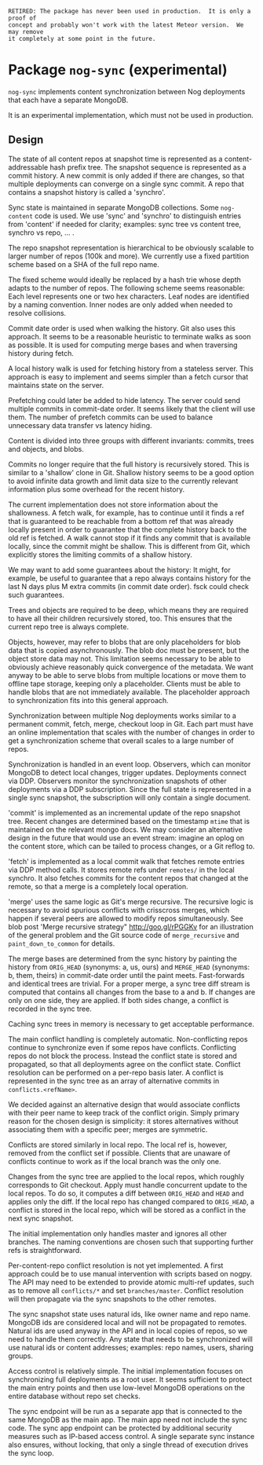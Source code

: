 ```{.bg-warning}
RETIRED: The package has never been used in production.  It is only a proof of
concept and probably won't work with the latest Meteor version.  We may remove
it completely at some point in the future.
```

# Package `nog-sync` (experimental)

`nog-sync` implements content synchronization between Nog deployments that each
have a separate MongoDB.

It is an experimental implementation, which must not be used in production.

## Design

The state of all content repos at snapshot time is represented as
a content-addressable hash prefix tree.  The snapshot sequence is represented
as a commit history.  A new commit is only added if there are changes, so that
multiple deployments can converge on a single sync commit.  A repo that
contains a snapshot history is called a 'synchro'.

Sync state is maintained in separate MongoDB collections.  Some `nog-content`
code is used.  We use 'sync' and 'synchro' to distinguish entries from
'content' if needed for clarity; examples: sync tree vs content tree, synchro
vs repo, ... .

The repo snapshot representation is hierarchical to be obviously scalable to
larger number of repos (100k and more).  We currently use a fixed partition
scheme based on a SHA of the full repo name.

The fixed scheme would ideally be replaced by a hash trie whose depth adapts to
the number of repos.  The following scheme seems reasonable: Each level
represents one or two hex characters.  Leaf nodes are identified by a naming
convention.  Inner nodes are only added when needed to resolve collisions.

Commit date order is used when walking the history.  Git also uses this
approach.  It seems to be a reasonable heuristic to terminate walks as soon as
possible.  It is used for computing merge bases and when traversing history
during fetch.

A local history walk is used for fetching history from a stateless server.
This approach is easy to implement and seems simpler than a fetch cursor that
maintains state on the server.

Prefetching could later be added to hide latency.  The server could send
multiple commits in commit-date order.  It seems likely that the client will
use them.  The number of prefetch commits can be used to balance unnecessary
data transfer vs latency hiding.

Content is divided into three groups with different invariants: commits, trees
and objects, and blobs.

Commits no longer require that the full history is recursively stored.  This is
similar to a 'shallow' clone in Git.  Shallow history seems to be a good option
to avoid infinite data growth and limit data size to the currently relevant
information plus some overhead for the recent history.

The current implementation does not store information about the shallowness.
A fetch walk, for example, has to continue until it finds a ref that is
guaranteed to be reachable from a bottom ref that was already locally present
in order to guarantee that the complete history back to the old ref is fetched.
A walk cannot stop if it finds any commit that is available locally, since the
commit might be shallow.  This is different from Git, which explicitly stores
the limiting commits of a shallow history.

We may want to add some guarantees about the history: It might, for example, be
useful to guarantee that a repo always contains history for the last N days
plus M extra commits (in commit date order).  fsck could check such guarantees.

Trees and objects are required to be deep, which means they are required to
have all their children recursively stored, too.  This ensures that the current
repo tree is always complete.

Objects, however, may refer to blobs that are only placeholders for blob data
that is copied asynchronously.  The blob doc must be present, but the object
store data may not.  This limitation seems necessary to be able to obviously
achieve reasonably quick convergence of the metadata.  We want anyway to be
able to serve blobs from multiple locations or move them to offline tape
storage, keeping only a placeholder.  Clients must be able to handle blobs that
are not immediately available.  The placeholder approach to synchronization
fits into this general approach.

Synchronization between multiple Nog deployments works similar to a permanent
commit, fetch, merge, checkout loop in Git.  Each part must have an online
implementation that scales with the number of changes in order to get
a synchronization scheme that overall scales to a large number of repos.

Synchronization is handled in an event loop.  Observers, which can monitor
MongoDB to detect local changes, trigger updates.  Deployments connect via DDP.
Observers monitor the synchronization snapshots of other deployments via a DDP
subscription.  Since the full state is represented in a single sync snapshot,
the subscription will only contain a single document.

'commit' is implemented as an incremental update of the repo snapshot tree.
Recent changes are determined based on the timestamp `mtime` that is maintained
on the relevant mongo docs.  We may consider an alternative design in the
future that would use an event stream: imagine an oplog on the content store,
which can be tailed to process changes, or a Git reflog to.

'fetch' is implemented as a local commit walk that fetches remote entries via
DDP method calls.  It stores remote refs under `remotes/` in the local synchro.
It also fetches commits for the content repos that changed at the remote, so
that a merge is a completely local operation.

'merge' uses the same logic as Git's merge recursive.  The recursive logic is
necessary to avoid spurious conflicts with crisscross merges, which happen if
several peers are allowed to modify repos simultaneously.  See blob post 'Merge
recursive strategy" <http://goo.gl/rPGGKv> for an illustration of the general
problem and the Git source code of `merge_recursive` and `paint_down_to_common`
for details.

The merge bases are determined from the sync history by painting the history
from `ORIG_HEAD` (synonyms: a, us, ours) and `MERGE_HEAD` (synonyms: b, them,
theirs) in commit-date order until the paint meets.  Fast-forwards and
identical trees are trivial.  For a proper merge, a sync tree diff stream is
computed that contains all changes from the base to a and b.  If changes are
only on one side, they are applied.  If both sides change, a conflict is
recorded in the sync tree.

Caching sync trees in memory is necessary to get acceptable performance.

The main conflict handling is completely automatic.  Non-conflicting repos
continue to synchronize even if some repos have conflicts.  Conflicting repos
do not block the process.  Instead the conflict state is stored and propagated,
so that all deployments agree on the conflict state.  Conflict resolution can
be performed on a per-repo basis later.  A conflict is represented in the sync
tree as an array of alternative commits in `conflicts.<refName>`.

We decided against an alternative design that would associate conflicts with
their peer name to keep track of the conflict origin.  Simply primary reason
for the chosen design is simplicity: it stores alternatives without associating
them with a specific peer; merges are symmetric.

Conflicts are stored similarly in local repo.  The local ref is, however,
removed from the conflict set if possible.  Clients that are unaware of
conflicts continue to work as if the local branch was the only one.

Changes from the sync tree are applied to the local repos, which roughly
corresponds to Git checkout.  Apply must handle concurrent update to the local
repos.  To do so, it computes a diff between `ORIG_HEAD` and `HEAD` and applies
only the diff.  If the local repo has changed compared to `ORIG_HEAD`,
a conflict is stored in the local repo, which will be stored as a conflict in
the next sync snapshot.

The initial implementation only handles master and ignores all other branches.
The naming conventions are chosen such that supporting further refs is
straightforward.

Per-content-repo conflict resolution is not yet implemented.  A first approach
could be to use manual intervention with scripts based on nogpy.  The API may
need to be extended to provide atomic multi-ref updates, such as to remove all
`conflicts/*` and set `branches/master`.  Conflict resolution will then
propagate via the sync snapshots to the other remotes.

The sync snapshot state uses natural ids, like owner name and repo name.
MongoDB ids are considered local and will not be propagated to remotes.
Natural ids are used anyway in the API and in local copies of repos, so we need
to handle them correctly.  Any state that needs to be synchronized will use
natural ids or content addresses; examples: repo names, users, sharing groups.

Access control is relatively simple.  The initial implementation focuses on
synchronizing full deployments as a root user.  It seems sufficient to protect
the main entry points and then use low-level MongoDB operations on the entire
database without repo set checks.

The sync endpoint will be run as a separate app that is connected to the same
MongoDB as the main app.  The main app need not include the sync code.  The
sync app endpoint can be protected by additional security measures such as
IP-based access control.  A single separate sync instance also ensures, without
locking, that only a single thread of execution drives the sync loop.

